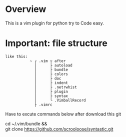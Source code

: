 # Overview

This is a vim plugin for python try to Code easy.

# Important: file structure
    like this:
               ~ ┌ .vim ┬ after
                 │      ├ autoload
                 │      ├ bundle
                 │      ├ colors
                 │      ├ doc 
                 │      ├ indent 
                 │      ├ .netrwhist
                 │      ├ plugin
                 │      ├ syntax
                 │      └ .VimballRecord
                 ├ .vimrc
Have to excute commands below after download this git

cd ~/.vim/bundle && \
git clone https://github.com/scrooloose/syntastic.git
